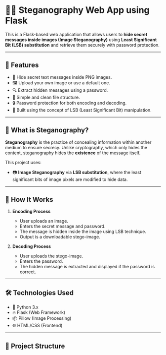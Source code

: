 # 🕵️‍♂️ Steganography Web App using Flask

This is a Flask-based web application that allows users to **hide secret messages inside images (Image Steganography)** using **Least Significant Bit (LSB) substitution** and retrieve them securely with password protection.

---

## 📌 Features

- 🔐 Hide secret text messages inside PNG images.
- 🖼️ Upload your own image or use a default one.
- 🔍 Extract hidden messages using a password.
- 📁 Simple and clean file structure.
- 🔒 Password protection for both encoding and decoding.
- 🧠 Built using the concept of LSB (Least Significant Bit) manipulation.

---

## 🧠 What is Steganography?

**Steganography** is the practice of concealing information within another medium to ensure secrecy. Unlike cryptography, which only hides the content, steganography hides the **existence** of the message itself.

This project uses:
- 📷 **Image Steganography** via **LSB substitution**, where the least significant bits of image pixels are modified to hide data.

---

## 🚀 How It Works

1. **Encoding Process**
   - User uploads an image.
   - Enters the secret message and password.
   - The message is hidden inside the image using LSB technique.
   - Output is a downloadable stego-image.

2. **Decoding Process**
   - User uploads the stego-image.
   - Enters the password.
   - The hidden message is extracted and displayed if the password is correct.

---

## 🛠️ Technologies Used

- 🐍 Python 3.x
- 🔥 Flask (Web Framework)
- 📦 Pillow (Image Processing)
- 🌐 HTML/CSS (Frontend)

---

## 📂 Project Structure

